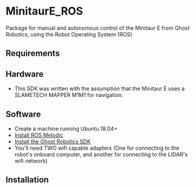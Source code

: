# MinitaurE_ROS
Package for manual and autonomous control of the Minitaur E from Ghost Robotics, using the Robot Operating System (ROS)

## Requirements
## Hardware
* This SDK was written with the assumption that the Minitaur E uses a SLAMETECH MAPPER M1M1 for navigation. 

## Software
* Create a machine running Ubuntu 18.04+
* [Install ROS Melodic](http://wiki.ros.org/melodic/Installation/Ubuntu)
* [Install the Ghost Robotics SDK](https://gitlab.com/ghostrobotics/SDK/-/jobs/artifacts/master/download?job=deploy_artifact)
* You'll need TWO wifi capable adapters (One for connecting to the robot's onboard computer, and another for connecting to the LIDAR's wifi network)

## Installation
